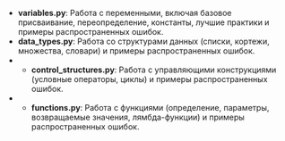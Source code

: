 - **variables.py**: Работа с переменными, включая базовое присваивание, переопределение, константы, лучшие практики и примеры распространенных ошибок.
- **data_types.py**: Работа со структурами данных (списки, кортежи, множества, словари) и примеры распространенных ошибок.
- - **control_structures.py**: Работа с управляющими конструкциями (условные операторы, циклы) и примеры распространенных ошибок.
- - **functions.py**: Работа с функциями (определение, параметры, возвращаемые значения, лямбда-функции) и примеры распространенных ошибок.